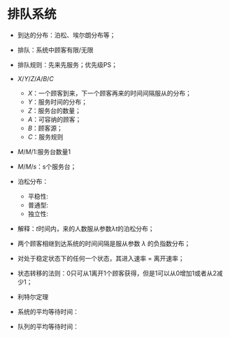 # 排队系统

- 到达的分布：泊松、埃尔朗分布等；
- 排队：系统中顾客有限/无限
- 排队规则：先来先服务；优先级PS；
- $X/Y/Z/A/B/C$
    - $X$：一个顾客到来，下一个顾客再来的时间间隔服从的分布；
    - $Y$：服务时间的分布；
    - $Z$：服务台的数量；
    - $A$：可容纳的顾客；
    - $B$：顾客源；
    - $C$：服务规则

- $M/M/1$:服务台数量1
- $M/M/s$：s个服务台；

- 泊松分布：
    - 平稳性:
    - 普通型:
    - 独立性:
- 解释：$t$时间内，来的人数服从参数$\lambda t$的泊松分布；
- 两个顾客相继到达系统的时间间隔是服从参数 $\lambda$ 的负指数分布；
- 对处于稳定状态下的任何一个状态，其进入速率 = 离开速率；


- 状态转移的法则：0只可从1离开1个顾客获得，但是1可以从0增加1或者从2减少1；
- 利特尔定理
- 系统的平均等待时间：
- 队列的平均等待时间：